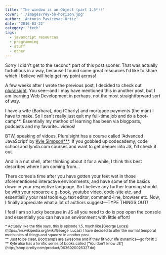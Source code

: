 ```yaml
---
title: 'The window is an Object (part 1.5*)!'
cover: './images/rey-bb-horizon.jpg'
author: 'Antonio Pavicevac-Ortiz'
date: '2016-03-22'
category: 'tech'
tags:
  - javascript resources
  - programming
  - stuff
  - other
---
```


Sorry I didn't get to the second\* part of this post sooner. That was actually fortuitious in a way, because I found some great resources I'd like to share which I believe will help get my point across!

<!--more-->

A few weeks after I wrote the previous post, I decided to check out [pluralsight](https://www.pluralsight.com/). You see—and I may have mentioned this in another post, but I am learning Web Development in perhaps, not the most straightforward sort of way.

I have a wife (Barbara), dog (Charly) and mortgage payments (the man) I have to make. So I can't really just quit my full-time job and do a boot-camp\*\*. Essentially my method of learning has been via blogposts, podcasts and my favorite...videos!

BTW, speaking of vidoes, Pluralsight has a course called 'Advanced JavaScript' by [Kyle Simpson\*\*\*](http://getify.me/). If you gobbled up codecademy, code school and lynda.com courses and want to get deeper into JS, I'd check it out.

And in a nut shell, after thinking about it for a while, I think this best describes where I am coming from...

There comes a time after you have gotten your feet wet in those aforementioned interactive environments, and have some of the basics down in your respective language. So I believe any further learning should be with your resource e.g. book, youtube video, code-site etc. and essentiallly your real tools e.g. text editor, command-line, browser etc. Now, I finally appreciate what a lot of authors suggest—TYPE THINGS OUT!

I feel I am so lucky because in JS all you need to do is pop open the console and essentially you can have an environment with little effort!

<small>
* Actually like the title says, this is episode 1.5, much like [George Lucas](https://en.wikipedia.org/wiki/George_Lucas) I have decided to alter the normal temporal mechanics of things and squeeze in another post
<br>
** Just to be clear, Bootcamps are awesome and if they fit your life dynamics—go for it! :)<br>
** Kyle also has a terrific series of books called ['You don't know JS'](http://shop.oreilly.com/product/0636920026327.do)

</small>
